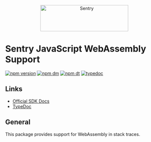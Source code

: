 <p align="center">
  <a href="https://sentry.io/?utm_source=github&utm_medium=logo" target="_blank">
    <img src="https://sentry-brand.storage.googleapis.com/sentry-wordmark-dark-280x84.png" alt="Sentry" width="280" height="84">
  </a>
</p>

# Sentry JavaScript WebAssembly Support

[![npm version](https://img.shields.io/npm/v/@sentry/wasm.svg)](https://www.npmjs.com/package/@sentry/wasm)
[![npm dm](https://img.shields.io/npm/dm/@sentry/wasm.svg)](https://www.npmjs.com/package/@sentry/wasm)
[![npm dt](https://img.shields.io/npm/dt/@sentry/wasm.svg)](https://www.npmjs.com/package/@sentry/wasm)
[![typedoc](https://img.shields.io/badge/docs-typedoc-blue.svg)](http://getsentry.github.io/sentry-javascript/)

## Links

- [Official SDK Docs](https://docs.sentry.io/quickstart/)
- [TypeDoc](http://getsentry.github.io/sentry-javascript/)

## General

This package provides support for WebAssembly in stack traces.

